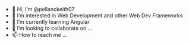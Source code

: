 - 👋 Hi, I’m @pellanokeith07
- 👀 I’m interested in Web Development and other Web Dev Frameworks
- 🌱 I’m currently learning Angular
- 💞️ I’m looking to collaborate on ...
- 📫 How to reach me ...

<!---
pellanokeith07/pellanokeith07 is a ✨ special ✨ repository because its `README.md` (this file) appears on your GitHub profile.
You can click the Preview link to take a look at your changes.
--->
